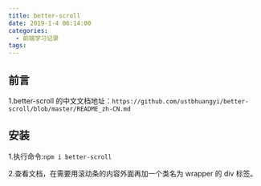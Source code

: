 ```yaml
---
title: better-scroll
date: 2019-1-4 06:14:00
categories:
  - 前端学习记录
tags:
---
```


## 前言

1.better-scroll 的中文文档地址：`https://github.com/ustbhuangyi/better-scroll/blob/master/README_zh-CN.md`

## 安装

1.执行命令:`npm i better-scroll`

2.查看文档，在需要用滚动条的内容外面再加一个类名为 wrapper 的 div 标签。
